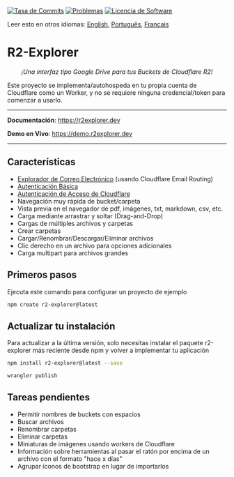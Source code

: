 [![Tasa de Commits](https://img.shields.io/github/commit-activity/m/G4brym/R2-Explorer?label=Commits&style=social)](https://github.com/G4brym/R2-Explorer/commits/main) [![Problemas](https://img.shields.io/github/issues/G4brym/R2-Explorer?style=social)](https://github.com/G4brym/R2-Explorer/issues) [![Licencia de Software](https://img.shields.io/badge/license-MIT-brightgreen.svg?style=social)](LICENSE)

Leer esto en otros idiomas: [English](README.md), [Português](READMEpt.md), [Français](READMEfr.md)

# R2-Explorer

<p align="center">
    <em>¡Una interfaz tipo Google Drive para tus Buckets de Cloudflare R2!</em>
</p>

<p>
  Este proyecto se implementa/autohospeda en tu propia cuenta de Cloudflare como un Worker, y no se requiere ninguna credencial/token para comenzar a usarlo.
</p>

---

**Documentación**: <a href="https://r2explorer.dev" target="_blank">https://r2explorer.dev</a>

**Demo en Vivo**: <a href="https://demo.r2explorer.dev" target="_blank">https://demo.r2explorer.dev</a>

---

## Características

- [Explorador de Correo Electrónico](https://r2explorer.dev/guides/setup-email-explorer/) (usando Cloudflare Email Routing)
- [Autenticación Básica](https://r2explorer.dev/getting-started/security/#basic-auth)
- [Autenticación de Acceso de Cloudflare](https://r2explorer.dev/getting-started/security/)
- Navegación muy rápida de bucket/carpeta
- Vista previa en el navegador de pdf, imágenes, txt, markdown, csv, etc.
- Carga mediante arrastrar y soltar (Drag-and-Drop)
- Cargas de múltiples archivos y carpetas
- Crear carpetas
- Cargar/Renombrar/Descargar/Eliminar archivos
- Clic derecho en un archivo para opciones adicionales
- Carga multipart para archivos grandes

## Primeros pasos

Ejecuta este comando para configurar un proyecto de ejemplo

```bash
npm create r2-explorer@latest
```

## Actualizar tu instalación

Para actualizar a la última versión, solo necesitas instalar el paquete r2-explorer más reciente desde npm y volver a implementar tu aplicación

```bash
npm install r2-explorer@latest --save
```

```bash
wrangler publish
```

## Tareas pendientes

- Permitir nombres de buckets con espacios
- Buscar archivos
- Renombrar carpetas
- Eliminar carpetas
- Miniaturas de imágenes usando workers de Cloudflare
- Información sobre herramientas al pasar el ratón por encima de un archivo con el formato "hace x días"
- Agrupar íconos de bootstrap en lugar de importarlos
